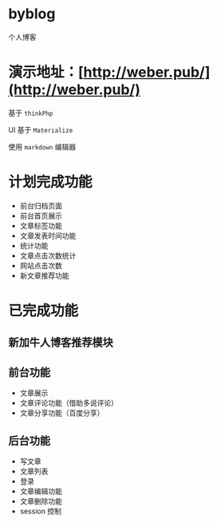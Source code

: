 # byblog
个人博客

# 演示地址：[http://weber.pub/](http://weber.pub/)

基于 `thinkPhp`

UI 基于 `Materialize`

使用 `markdown` 编辑器

# 计划完成功能

- 前台归档页面
- 前台首页展示
- 文章标签功能
- 文章发表时间功能
- 统计功能
- 文章点击次数统计
- 网站点击次数
- 新文章推荐功能

# 已完成功能

## 新加牛人博客推荐模块

## 前台功能
- 文章展示
- 文章评论功能（借助多说评论）
- 文章分享功能（百度分享）

## 后台功能
- 写文章
- 文章列表
- 登录
- 文章编辑功能
- 文章删除功能
- session 控制